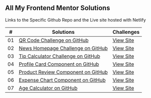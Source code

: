 ## All My Frontend Mentor Solutions 

<p>Links to the Specific Github Repo and the Live site hosted with Netlify</p>

|  #  | Solutions                                                                                                                                 | Challenges                                                                                                                   |
| :-: | ----------------------------------------------------------------------------------------------------------------------------------------- | ---------------------------------------------------------------------------------------------------------------------------- |
| 01  | [QR Code Challenge on GitHub](https://github.com/arberLisaj/frontend-mentor/tree/main/qr-code-challenge)                                     | [View Site](https://qr-code101.netlify.app/)    |
| 02  | [News Homepage Challenge on GitHub](https://github.com/arberLisaj/frontend-mentor/tree/main/news-homepage-challenge)| [View Site](https://news-homepage101.netlify.app/)    |
| 03 | [Tip Calculator Challenge on GitHub](https://github.com/arberLisaj/frontend-mentor/tree/main/tip-calculator-challenge)| [View Site](https://tip-calculator101.netlify.app/)    |
| 04 | [Profile Card Component on GitHub](https://github.com/arberLisaj/frontend-mentor/tree/main/profile-card-component)| [View Site](https://profile-card101.netlify.app/)    |
| 05 | [Product Review Component on GitHub](https://github.com/arberLisaj/frontend-mentor/tree/main/product-preview-component)| [View Site](https://product-preview-component101.netlify.app/)    |
| 06 | [Expense Chart Component on GitHub](https://github.com/arberLisaj/frontend-mentor/tree/main/expense-chart-component)| [View Site](https://expense-chart-component101.netlify.app/)    |
| 07 | [Age Calculator on GitHub](https://github.com/arberLisaj/frontend-mentor/tree/main/age-calculator-challenge)| [View Site](https://frontend-mentor-age-calculator101.netlify.app/)    |

